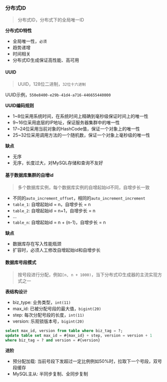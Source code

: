 ### 分布式ID

> 分布式ID，分布式下的全局唯一ID

**分布式ID特性**

* 全局唯一性，`必须`
* 趋势递增
* 时间相关
* 分布式ID生成保证高性能、高可用

#### UUID

> UUID，128位二进制，`32位十六进制`

UUID示例，`550e8400-e29b-41d4-a716-446655440000`

**UUID编码规则**

* 1~8位采用系统时间，在系统时间上精确到毫秒级保证时间上的唯一性
* 9~16位采用底层的IP地址，保证服务器集群中的唯一性
* 17~24位采用当前对象的HashCode值，保证一个对象上的唯一性
* 25~32位采用调用方法的一个随机数，保证一个对象上毫秒级的唯一性

**缺点**

* 无序
* 无序，长度过大，对MySQL存储和查询不友好

#### 基于数据库集群的自增id

> 多个数据库实例，每个数据库实例的自增起始id不同，自增步长一致

* 不同的`auto_increment_offset`，相同的`auto_increment_increment`
* `table_1`: 自增起始id = n，自增步长 = n
* `table_2`: 自增起始id = n+1，自增步长 = n
* ...
* `table_n`: 自增起始id = n + (n-1)，自增步长 = n

**缺点**

* 数据库存在写入性能瓶颈
* 扩容时，必须人工修改自增起始id和自增步长

#### 数据库号段模式

> 按号段进行分配，例如`[n, n + 1000)`，当下分布式ID生成器的主流实现方式之一

**表结构设计**

* biz_type: 业务类型，`int(11)`
* max_id: 已被分配号段的最大值，`bigint(20)`
* step: 每次分配号段的长度，`int(11)`
* version: 乐观锁版本号，`bigint(20)`

```sql
select max_id, version from table where biz_tag = ?;
update table set max_id = #{max_id} + step, version = version + 1
where biz_tag = ? and version = #{version}
```

**进阶**

* 预分配加载: 当前号段下发超过一定比例例如50%时，拉取下一个号段，双号段缓存
* MySQL主从: 半同步复制、全同步复制
